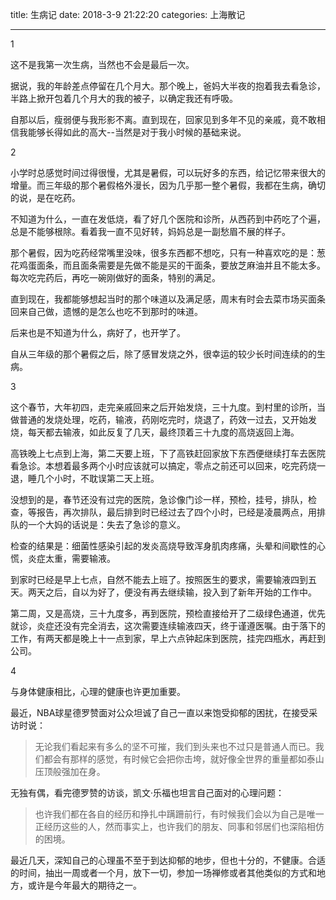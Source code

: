title: 生病记
date: 2018-3-9 21:22:20
categories: 上海散记

---

1

这不是我第一次生病，当然也不会是最后一次。

<!--more-->


据说，我的年龄差点停留在几个月大。那个晚上，爸妈大半夜的抱着我去看急诊，半路上掀开包着几个月大的我的被子，以确定我还有呼吸。

自那以后，瘦弱便与我形影不离。直到现在，回家见到多年不见的亲戚，竟不敢相信我能够长得如此的高大--当然是对于我小时候的基础来说。

2

小学时总感觉时间过得很慢，尤其是暑假，可以玩好多的东西，给记忆带来很大的增量。而三年级的那个暑假格外漫长，因为几乎那一整个暑假，我都在生病，确切的说，是在吃药。

不知道为什么，一直在发低烧，看了好几个医院和诊所，从西药到中药吃了个遍，总是不能够根除。看着我一直不见好转，妈妈总是一副愁眉不展的样子。

那个暑假，因为吃药经常嘴里没味，很多东西都不想吃，只有一种喜欢吃的是：葱花鸡蛋面条，而且面条需要是先做不能是买的干面条，要放芝麻油并且不能太多。每次吃完药后，再吃一碗刚做好的面条，特别的满足。

直到现在，我都能够想起当时的那个味道以及满足感，周末有时会去菜市场买面条回来自己做，遗憾的是怎么也吃不到那时的味道。

后来也是不知道为什么，病好了，也开学了。

自从三年级的那个暑假之后，除了感冒发烧之外，很幸运的较少长时间连续的的生病。

3


这个春节，大年初四，走完亲戚回来之后开始发烧，三十九度。到村里的诊所，当做普通的发烧处理，吃药，输液，药刚吃完时，烧退了，药效一过去，又开始发烧，每天都去输液，如此反复了几天，最终顶着三十九度的高烧返回上海。

高铁晚上七点到上海，第二天要上班，下了高铁赶回家放下东西便继续打车去医院看急诊。本想着最多两个小时应该就可以搞定，零点之前还可以回来，吃完药烧一退，睡几个小时，不耽误第二天上班。

没想到的是，春节还没有过完的医院，急诊像门诊一样，预检，挂号，排队，检查，等报告，再次排队，最后排到时已经过去了四个小时，已经是凌晨两点，用排队的一个大妈的话说是：失去了急诊的意义。

检查的结果是：细菌性感染引起的发炎高烧导致浑身肌肉疼痛，头晕和间歇性的心慌，炎症太重，需要输液。

到家时已经是早上七点，自然不能去上班了。按照医生的要求，需要输液四到五天。两天之后，自以为好了，便没有再去继续输，投入到了新年开始的工作中。

第二周，又是高烧，三十九度多，再到医院，预检直接给开了二级绿色通道，优先就诊，炎症还没有完全消去，这次需要连续输液四天，终于谨遵医嘱。由于落下的工作，有两天都是晚上十一点到家，早上六点钟起床到医院，挂完四瓶水，再赶到公司。

4

与身体健康相比，心理的健康也许更加重要。

最近，NBA球星德罗赞面对公众坦诚了自己一直以来饱受抑郁的困扰，在接受采访时说：

> 无论我们看起来有多么的坚不可摧，我们到头来也不过只是普通人而已。我们都会有那样的感觉，有时候它会把你击垮，就好像全世界的重量都如泰山压顶般强加在身。

无独有偶，看完德罗赞的访谈，凯文·乐福也坦言自己面对的心理问题：

> 也许我们都在各自的经历和挣扎中蹒跚前行，有时候我们会以为自己是唯一正经历这些的人，然而事实上，也许我们的朋友、同事和邻居们也深陷相仿的困境。

最近几天，深知自己的心理虽不至于到达抑郁的地步，但也十分的，不健康。合适的时间，抽出一周或者一个月，放下一切，参加一场禅修或者其他类似的方式和地方，或许是今年最大的期待之一。

